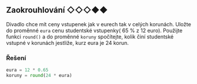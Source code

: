 ## Zaokrouhlování ◇◇◇◆◆

Divadlo chce mít ceny vstupenek jak v eurech tak v celých korunách. Uložte do proměnné `eura` cenu studentské vstupenky(
65 % z 12 euro). Použijte funkci `round()` a do proměnné `koruny` spočítejte, kolik činí studentské vstupné v korunách
jestliže, kurz eura je 24 korun.

### Řešení

```python
eura = 12 * 0.65
koruny = round(24 * eura)
```